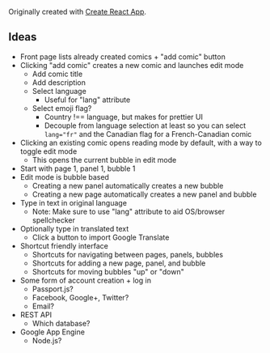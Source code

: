 Originally created with [Create React App](https://github.com/facebookincubator/create-react-app).

## Ideas

- Front page lists already created comics + "add comic" button
- Clicking "add comic" creates a new comic and launches edit mode
  - Add comic title
  - Add description
  - Select language
    - Useful for "lang" attribute
  - Select emoji flag?
    - Country !== language, but makes for prettier UI
    - Decouple from language selection at least so you can select `lang="fr"` and the Canadian flag for a French-Canadian comic
- Clicking an existing comic opens reading mode by default, with a way to toggle edit mode
  - This opens the current bubble in edit mode
- Start with page 1, panel 1, bubble 1
- Edit mode is bubble based
  - Creating a new panel automatically creates a new bubble
  - Creating a new page automatically creates a new panel and bubble
- Type in text in original language
  - Note: Make sure to use "lang" attribute to aid OS/browser spellchecker
- Optionally type in translated text
  - Click a button to import Google Translate
- Shortcut friendly interface
  - Shortcuts for navigating between pages, panels, bubbles
  - Shortcuts for adding a new page, panel, and bubble
  - Shortcuts for moving bubbles "up" or "down"
- Some form of account creation + log in
  - Passport.js?
  - Facebook, Google+, Twitter?
  - Email?
- REST API
  - Which database?
- Google App Engine
  - Node.js? 